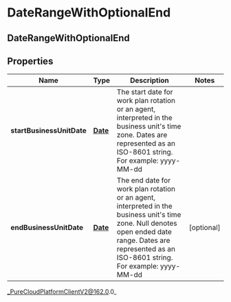 # DateRangeWithOptionalEnd

## DateRangeWithOptionalEnd

## Properties

|Name | Type | Description | Notes|
|------------ | ------------- | ------------- | -------------|
| **startBusinessUnitDate** | [**Date**](Date) | The start date for work plan rotation or an agent, interpreted in the business unit&#39;s time zone. Dates are represented as an ISO-8601 string. For example: yyyy-MM-dd | |
| **endBusinessUnitDate** | [**Date**](Date) | The end date for work plan rotation or an agent, interpreted in the business unit&#39;s time zone. Null denotes open ended date range. Dates are represented as an ISO-8601 string. For example: yyyy-MM-dd | [optional] |



_PureCloudPlatformClientV2@162.0.0_
